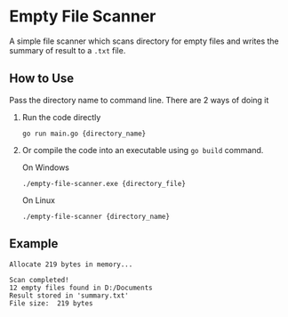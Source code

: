# Empty File Scanner

A simple file scanner which scans directory for empty files and writes the summary of result to a `.txt` file.

## How to Use

Pass the directory name to command line. There are 2 ways of doing it

1. Run the code directly

   ```none
   go run main.go {directory_name}
   ```

2. Or compile the code into an executable using `go build` command.

   On Windows

   ```none
   ./empty-file-scanner.exe {directory_file}
   ```

   On Linux

   ```none
   ./empty-file-scanner {directory_name}
   ```

## Example

```none
Allocate 219 bytes in memory...

Scan completed!
12 empty files found in D:/Documents
Result stored in 'summary.txt'
File size:  219 bytes
```
